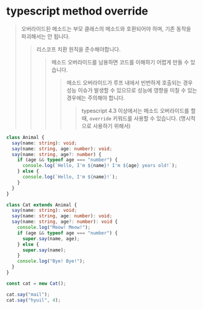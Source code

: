 # typescript method override

> 오버라이드된 메소드는 부모 클래스의 메소드와 호환되어야 하며, 기존 동작을 파괴해서는 안 됩니다.
>
> > 리스코프 치환 원칙을 준수해야합니다.
> >
> > > 메소드 오버라이드를 남용하면 코드를 이해하기 어렵게 만들 수 있습니다.
> > >
> > > > 메소드 오버라이드가 루프 내에서 빈번하게 호출되는 경우 성능 이슈가 발생할 수 있으므로 성능에 영향을 미칠 수 있는 경우에는 주의해야 합니다.
> > > >
> > > > > typescript 4.3 이상에서는 메소드 오버라이드를 할 때, `override` 키워드를 사용할 수 있습니다. (명시적으로 사용하기 위해서)

```ts
class Animal {
  say(name: string): void;
  say(name: string, age: number): void;
  say(name: string, age?: number) {
    if (age && typeof age === "number") {
      console.log(`Hello, I'm ${name}! I'm ${age} years old!`);
    } else {
      console.log(`Hello, I'm ${name}!`);
    }
  }
}

class Cat extends Animal {
  say(name: string): void;
  say(name: string, age: number): void;
  say(name: string, age?: number): void {
    console.log("Meow! Meow!");
    if (age && typeof age === "number") {
      super.say(name, age);
    } else {
      super.say(name);
    }
    console.log("Bye! Bye!");
  }
}

const cat = new Cat();

cat.say("mail");
cat.say("hyuil", 4);
```
